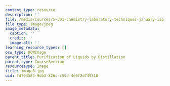 ```yaml
---
content_type: resource
description: ''
file: /media/courses/5-301-chemistry-laboratory-techniques-january-iap-2012/fd7035839db3826cc59d4e6f2d749510_image8.jpg
file_type: image/jpeg
image_metadata:
  caption: ''
  credit: ''
  image-alt: ''
learning_resource_types: []
ocw_type: OCWImage
parent_title: Purification of Liquids by Distillation
parent_type: CourseSection
resourcetype: Image
title: image8.jpg
uid: fd703583-9db3-826c-c59d-4e6f2d749510
---
```

